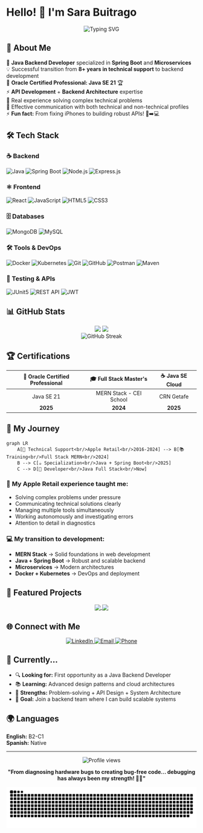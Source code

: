 # Hello! 👋 I'm Sara Buitrago

<div align="center">
  <img src="https://readme-typing-svg.herokuapp.com?font=Fira+Code&size=28&pause=1000&color=36BCF7&center=true&vCenter=true&width=700&lines=Java+Backend+Developer+☕;Spring+Boot+%7C+Microservices+🚀;API+Development+Specialist+⚡;From+Tech+Support+to+Backend+💪;Always+learning+something+new+📚" alt="Typing SVG" />
</div>

## 🚀 About Me

🎯 **Java Backend Developer** specialized in **Spring Boot** and **Microservices**  
💡 Successful transition from **8+ years in technical support** to backend development  
🌱 **Oracle Certified Professional: Java SE 21** 🏆  
⚡ **API Development** + **Backend Architecture** expertise  
🔧 Real experience solving complex technical problems  
🤝 Effective communication with both technical and non-technical profiles  
⚡ **Fun fact:** From fixing iPhones to building robust APIs! 📱➡️💻

## 🛠️ Tech Stack

### ☕ Backend
![Java](https://img.shields.io/badge/Java_21-ED8B00?style=for-the-badge&logo=openjdk&logoColor=white)
![Spring Boot](https://img.shields.io/badge/Spring_Boot-6DB33F?style=for-the-badge&logo=spring-boot&logoColor=white)
![Node.js](https://img.shields.io/badge/Node.js-43853D?style=for-the-badge&logo=node.js&logoColor=white)
![Express.js](https://img.shields.io/badge/Express.js-404D59?style=for-the-badge)

### ⚛️ Frontend
![React](https://img.shields.io/badge/React-20232A?style=for-the-badge&logo=react&logoColor=61DAFB)
![JavaScript](https://img.shields.io/badge/JavaScript-F7DF1E?style=for-the-badge&logo=javascript&logoColor=black)
![HTML5](https://img.shields.io/badge/HTML5-E34F26?style=for-the-badge&logo=html5&logoColor=white)
![CSS3](https://img.shields.io/badge/CSS3-1572B6?style=for-the-badge&logo=css3&logoColor=white)

### 🗄️ Databases
![MongoDB](https://img.shields.io/badge/MongoDB-4EA94B?style=for-the-badge&logo=mongodb&logoColor=white)
![MySQL](https://img.shields.io/badge/MySQL-00000F?style=for-the-badge&logo=mysql&logoColor=white)

### 🛠️ Tools & DevOps
![Docker](https://img.shields.io/badge/Docker-2496ED?style=for-the-badge&logo=docker&logoColor=white)
![Kubernetes](https://img.shields.io/badge/Kubernetes-326CE5?style=for-the-badge&logo=kubernetes&logoColor=white)
![Git](https://img.shields.io/badge/Git-F05032?style=for-the-badge&logo=git&logoColor=white)
![GitHub](https://img.shields.io/badge/GitHub-100000?style=for-the-badge&logo=github&logoColor=white)
![Postman](https://img.shields.io/badge/Postman-FF6C37?style=for-the-badge&logo=postman&logoColor=white)
![Maven](https://img.shields.io/badge/Apache_Maven-C71A36?style=for-the-badge&logo=apache-maven&logoColor=white)

### 🧪 Testing & APIs
![JUnit5](https://img.shields.io/badge/JUnit5-25A162?style=for-the-badge&logo=junit5&logoColor=white)
![REST API](https://img.shields.io/badge/REST-25D366?style=for-the-badge&logo=restful&logoColor=white)
![JWT](https://img.shields.io/badge/JWT-black?style=for-the-badge&logo=JSON%20web%20tokens)

## 📊 GitHub Stats

<div align="center">
  <img height="180em" src="https://github-readme-stats.vercel.app/api?username=svonw&show_icons=true&theme=tokyonight&include_all_commits=true&count_private=true"/>
  <img height="180em" src="https://github-readme-stats.vercel.app/api/top-langs/?username=svonw&layout=compact&langs_count=7&theme=tokyonight"/>
</div>

<div align="center">
  <img src="https://github-readme-streak-stats.herokuapp.com/?user=sarabtrg&theme=tokyonight" alt="GitHub Streak" />
</div>

## 🏆 Certifications

<div align="center">

| 🏅 **Oracle Certified Professional** | 🎓 **Full Stack Master's** | ☕ **Java SE Cloud** |
|:---:|:---:|:---:|
| Java SE 21 | MERN Stack - CEI School | CRN Getafe |
| **2025** | **2024** | **2025** |

</div>

## 💼 My Journey

```mermaid
graph LR
    A[🔧 Technical Support<br/>Apple Retail<br/>2016-2024] --> B[📚 Training<br/>Full Stack MERN<br/>2024]
    B --> C[☕ Specialization<br/>Java + Spring Boot<br/>2025]
    C --> D[🚀 Developer<br/>Java Full Stack<br/>Now]
```

### 🍎 **My Apple Retail experience taught me:**
- Solving complex problems under pressure
- Communicating technical solutions clearly
- Managing multiple tools simultaneously
- Working autonomously and investigating errors
- Attention to detail in diagnostics

### 💻 **My transition to development:**
- **MERN Stack** → Solid foundations in web development
- **Java + Spring Boot** → Robust and scalable backend
- **Microservices** → Modern architectures
- **Docker + Kubernetes** → DevOps and deployment

## 🎯 Featured Projects

<div align="center">
  <a href="https://github.com/sarabtrg/java-springboot-project">
    <img align="center" src="https://github-readme-stats.vercel.app/api/pin/?username=sarabtrg&repo=java-springboot-project&theme=tokyonight" />
  </a>
  <a href="https://github.com/sarabtrg/mern-fullstack-app">
    <img align="center" src="https://github-readme-stats.vercel.app/api/pin/?username=sarabtrg&repo=mern-fullstack-app&theme=tokyonight" />
  </a>
</div>

## 🌐 Connect with Me

<div align="center">
  <a href="https://linkedin.com/in/sarabtrg/" target="_blank">
    <img src="https://img.shields.io/badge/-LinkedIn-0077B5?style=for-the-badge&logo=linkedin&logoColor=white" alt="LinkedIn" />
  </a>
  <a href="mailto:sarabtrg@gmail.com">
    <img src="https://img.shields.io/badge/-Email-D14836?style=for-the-badge&logo=gmail&logoColor=white" alt="Email" />
  </a>
  <a href="tel:659633354">
    <img src="https://img.shields.io/badge/-Phone-25D366?style=for-the-badge&logo=whatsapp&logoColor=white" alt="Phone" />
  </a>
</div>

## 🎯 Currently...

- 🔍 **Looking for:** First opportunity as a Java Backend Developer
- 📚 **Learning:** Advanced design patterns and cloud architectures
- 💪 **Strengths:** Problem-solving + API Design + System Architecture
- 🚀 **Goal:** Join a backend team where I can build scalable systems

## 🌍 Languages

**English:** B2-C1  
**Spanish:** Native

---

<div align="center">
  <img src="https://komarev.com/ghpvc/?username=svonw&label=Profile+views&color=0e75b6&style=flat" alt="Profile views" />
  
  **"From diagnosing hardware bugs to creating bug-free code... debugging has always been my strength! 🐛✨"**
</div>

<div align="center">
  <img src="https://raw.githubusercontent.com/platane/snk/output/github-contribution-grid-snake.svg" alt="Snake animation" />
</div>
